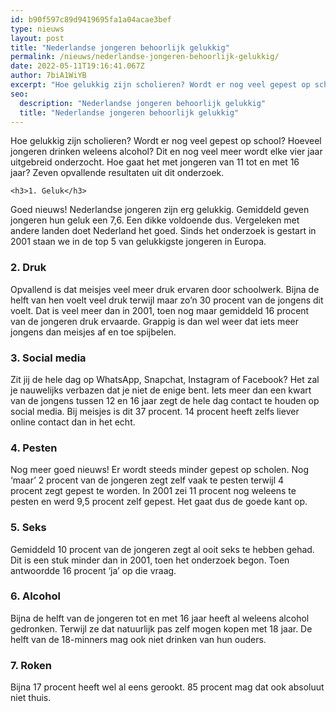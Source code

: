 ```yaml
---
id: b90f597c89d9419695fa1a04acae3bef
type: nieuws
layout: post
title: "Nederlandse jongeren behoorlijk gelukkig"
permalink: /nieuws/nederlandse-jongeren-behoorlijk-gelukkig/
date: 2022-05-11T19:16:41.067Z
author: 7biA1WiYB
excerpt: "Hoe gelukkig zijn scholieren? Wordt er nog veel gepest op school? Hoeveel jongeren drinken weleens alcohol? Dit en nog veel meer wordt elke vier jaar uitgebreid onderzocht. Hoe gaat het met jongeren van 11 tot en met 16 jaar? Zeven opvallende resultaten uit dit onderzoek.   "
seo:
  description: "Nederlandse jongeren behoorlijk gelukkig"
  title: "Nederlandse jongeren behoorlijk gelukkig"
---
```

Hoe gelukkig zijn scholieren? Wordt er nog veel gepest op school? Hoeveel jongeren drinken weleens alcohol? Dit en nog veel meer wordt elke vier jaar uitgebreid onderzocht. Hoe gaat het met jongeren van 11 tot en met 16 jaar? Zeven opvallende resultaten uit dit onderzoek.   

    <h3>1. Geluk</h3>
<p>Goed nieuws! Nederlandse jongeren zijn erg gelukkig. Gemiddeld geven jongeren hun geluk een 7,6. Een dikke voldoende dus. Vergeleken met andere landen doet Nederland het goed. Sinds het onderzoek is gestart in 2001 staan we in de top 5 van gelukkigste jongeren in Europa.</p>
<h3>2. Druk</h3>
<p>Opvallend is dat meisjes veel meer druk ervaren door schoolwerk. Bijna de helft van hen voelt veel druk terwijl maar zo’n 30 procent van de jongens dit voelt. Dat is veel meer dan in 2001, toen nog maar gemiddeld 16 procent van de jongeren druk ervaarde. Grappig is dan wel weer dat iets meer jongens dan meisjes af en toe spijbelen.</p>
<h3>3. Social media</h3>
<p>Zit jij de hele dag op WhatsApp, Snapchat, Instagram of Facebook? Het zal je nauwelijks verbazen dat je niet de enige bent. Iets meer dan een kwart van de jongens tussen 12 en 16 jaar zegt de hele dag contact te houden op social media. Bij meisjes is dit 37 procent. 14 procent heeft zelfs liever online contact dan in het echt.</p>
<h3>4. Pesten</h3>
<p>Nog meer goed nieuws! Er wordt steeds minder gepest op scholen. Nog ‘maar’ 2 procent van de jongeren zegt zelf vaak te pesten terwijl 4 procent zegt gepest te worden. In 2001 zei 11 procent nog weleens te pesten en werd 9,5 procent zelf gepest. Het gaat dus de goede kant op.</p>
<h3>5. Seks</h3>
<p>Gemiddeld 10 procent van de jongeren zegt al ooit seks te hebben gehad. Dit is een stuk minder dan in 2001, toen het onderzoek begon. Toen antwoordde 16 procent ‘ja’ op die vraag.</p>
<h3>6. Alcohol</h3>
<p>Bijna de helft van de jongeren tot en met 16 jaar heeft al weleens alcohol gedronken. Terwijl ze dat natuurlijk pas zelf mogen kopen met 18 jaar. De helft van de 18-minners mag ook niet drinken van hun ouders.  </p>
<h3>7. Roken</h3>
<p>Bijna 17 procent heeft wel al eens gerookt. 85 procent mag dat ook absoluut niet thuis.</p>  
